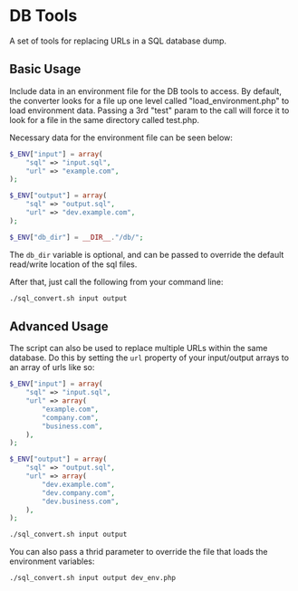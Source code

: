 # DB Tools
A set of tools for replacing URLs in a SQL database dump.

## Basic Usage
Include data in an environment file for the DB tools to access.  By default,
the converter looks for a file up one level called "load_environment.php" to
load environment data. Passing a 3rd "test" param to the call will force
it to look for a file in the same directory called test.php.

Necessary data for the environment file can be seen below:

```php
$_ENV["input"] = array(
	"sql" => "input.sql",
	"url" => "example.com",
);

$_ENV["output"] = array(
	"sql" => "output.sql",
	"url" => "dev.example.com",
);	

$_ENV["db_dir"] = __DIR__."/db/";
```

The `db_dir` variable is optional, and can be passed to override the default read/write
location of the sql files.

After that, just call the following from your command line:
```bash
./sql_convert.sh input output
```

## Advanced Usage
The script can also be used to replace multiple URLs within the same database. Do this
by setting the `url` property of your input/output arrays to an array of urls like so:

```php
$_ENV["input"] = array(
	"sql" => "input.sql",
	"url" => array(
		"example.com",
		"company.com",
		"business.com",
	),
);

$_ENV["output"] = array(
	"sql" => "output.sql",
	"url" => array(
		"dev.example.com",
		"dev.company.com",
		"dev.business.com",
	),
);	
```
```bash
./sql_convert.sh input output
```

You can also pass a thrid parameter to override the file that loads the environment variables:
```bash
./sql_convert.sh input output dev_env.php
```